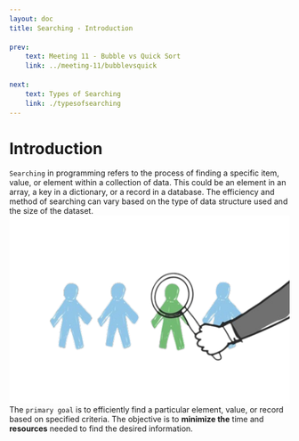 ```yaml
---
layout: doc
title: Searching - Introduction

prev:
    text: Meeting 11 - Bubble vs Quick Sort
    link: ../meeting-11/bubblevsquick

next:
    text: Types of Searching
    link: ./typesofsearching
---
```


# Introduction
`Searching` in programming refers to the process of finding a specific item, value, or element within a collection of data. This could be an element in an array, a key in a dictionary, or a record in a database. The efficiency and method of searching can vary based on the type of data structure used and the size of the dataset.
![search image](../../assets/serach-image.png)
The `primary goal` is to efficiently find a particular element, value, or record based on specified criteria. The objective is to __minimize the__ time and __resources__ needed to find the desired information.